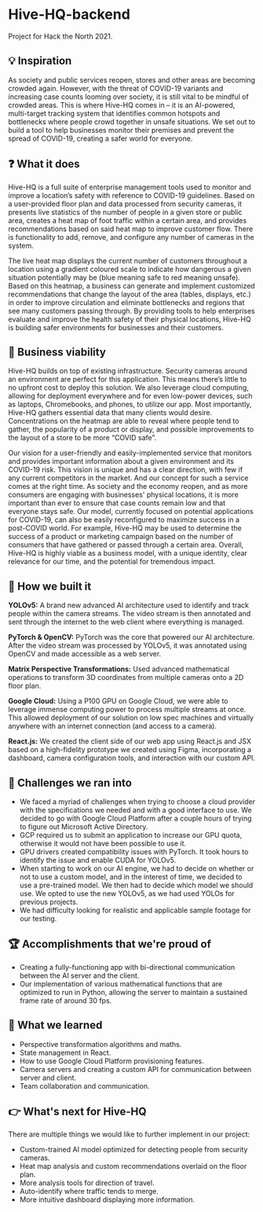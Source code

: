 # Hive-HQ-backend

Project for Hack the North 2021.

## 💡 Inspiration
As society and public services reopen, stores and other areas are becoming crowded again. However, with the threat of COVID-19 variants and increasing case counts looming over society, it is still vital to be mindful of crowded areas. This is where Hive-HQ comes in – it is an AI-powered, multi-target tracking system that identifies common hotspots and bottlenecks where people crowd together in unsafe situations. We set out to build a tool to help businesses monitor their premises and prevent the spread of COVID-19, creating a safer world for everyone.

## ❓ What it does
Hive-HQ is a full suite of enterprise management tools used to monitor and improve a location’s safety with reference to COVID-19 guidelines. Based on a user-provided floor plan and data processed from security cameras, it presents live statistics of the number of people in a given store or public area, creates a heat map of foot traffic within a certain area, and provides recommendations based on said heat map to improve customer flow. There is functionality to add, remove, and configure any number of cameras in the system.

The live heat map displays the current number of customers throughout a location using a gradient coloured scale to indicate how dangerous a given situation potentially may be (blue meaning safe to red meaning unsafe). Based on this heatmap, a business can generate and implement customized recommendations that change the layout of the area (tables, displays, etc.) in order to improve circulation and eliminate bottlenecks and regions that see many customers passing through. By providing tools to help enterprises evaluate and improve the health safety of their physical locations, Hive-HQ is building safer environments for businesses and their customers.

## 💼 Business viability
Hive-HQ builds on top of existing infrastructure. Security cameras around an environment are perfect for this application. This means there’s little to no upfront cost to deploy this solution. We also leverage cloud computing, allowing for deployment everywhere and for even low-power devices, such as laptops, Chromebooks, and phones, to utilize our app. Most importantly, Hive-HQ gathers essential data that many clients would desire. Concentrations on the heatmap are able to reveal where people tend to gather, the popularity of a product or display, and possible improvements to the layout of a store to be more “COVID safe”.

Our vision for a user-friendly and easily-implemented service that monitors and provides important information about a given environment and its COVID-19 risk. This vision is unique and has a clear direction, with few if any current competitors in the market. And our concept for such a service comes at the right time. As society and the economy reopen, and as more consumers are engaging with businesses' physical locations, it is more important than ever to ensure that case counts remain low and that everyone stays safe. Our model, currently focused on potential applications for COVID-19, can also be easily reconfigured to maximize success in a post-COVID world. For example, Hive-HQ may be used to determine the success of a product or marketing campaign based on the number of consumers that have gathered or passed through a certain area. Overall, Hive-HQ is highly viable as a business model, with a unique identity, clear relevance for our time, and the potential for tremendous impact.

## 🧰 How we built it
**YOLOv5:** A brand new advanced AI architecture used to identify and track people within the camera streams. The video stream is then annotated and sent through the internet to the web client where everything is managed.

**PyTorch & OpenCV:** PyTorch was the core that powered our AI architecture. After the video stream was processed by YOLOv5, it was annotated using OpenCV and made accessible as a web server.

**Matrix Perspective Transformations:** Used advanced mathematical operations to transform 3D coordinates from multiple cameras onto a 2D floor plan.

**Google Cloud:** Using a P100 GPU on Google Cloud, we were able to leverage immense computing power to process multiple streams at once. This allowed deployment of our solution on low spec machines and virtually anywhere with an internet connection (and access to a camera).

**React.js:** We created the client side of our web app using React.js and JSX based on a high-fidelity prototype we created using Figma, incorporating a dashboard, camera configuration tools, and interaction with our custom API.

## 🤔 Challenges we ran into
* We faced a myriad of challenges when trying to choose a cloud provider with the specifications we needed and with a good interface to use. We decided to go with Google Cloud Platform after a couple hours of trying to figure out Microsoft Active Directory.
* GCP required us to submit an application to increase our GPU quota, otherwise it would not have been possible to use it.
* GPU drivers created compatibility issues with PyTorch. It took hours to identify the issue and enable CUDA for YOLOv5.
* When starting to work on our AI engine, we had to decide on whether or not to use a custom model, and in the interest of time, we decided to use a pre-trained model. We then had to decide which model we should use. We opted to use the new YOLOv5, as we had used YOLOs for previous projects.
* We had difficulty looking for realistic and applicable sample footage for our testing.

## 🏆 Accomplishments that we're proud of
* Creating a fully-functioning app with bi-directional communication between the AI server and the client.
* Our implementation of various mathematical functions that are optimized to run in Python, allowing the server to maintain a sustained frame rate of around 30 fps.

## 🧠 What we learned
* Perspective transformation algorithms and maths.
* State management in React.
* How to use Google Cloud Platform provisioning features.
* Camera servers and creating a custom API for communication between server and client.
* Team collaboration and communication.

## 👉 What's next for Hive-HQ
There are multiple things we would like to further implement in our project:

* Custom-trained AI model optimized for detecting people from security cameras.
* Heat map analysis and custom recommendations overlaid on the floor plan.
* More analysis tools for direction of travel.
* Auto-identify where traffic tends to merge.
* More intuitive dashboard displaying more information.
